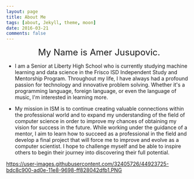 ```yaml
---
layout: page
title: About Me
tags: [about, Jekyll, theme, moon]
date: 2016-03-21
comments: false
---
```

    
<center><font size="5">My Name is Amer Jusupovic.</font></center>

* I am a Senior at Liberty High School who is currently studying machine learning and data science in the Frisco ISD Independent Study and Mentorship Program. Throughout my life, I have always had a profound passion for technology and innovative problem solving. Whether it's a programming language, foreign language, or even the language of music, I'm interested in learning more. 

* My mission in ISM is to continue creating valuable connections within the professional world and to expand my understanding of the field of computer science in order to improve my chances of obtaining my vision for success in the future. While working under the guidance of a mentor, I aim to learn how to succeed as a professional in the field and develop a final project that will force me to improve and evolve as a computer scientist. I hope to challenge myself and be able to inspire others to begin their journey into discovering their full potential. 

https://user-images.githubusercontent.com/32405726/44923725-bdc8c900-ad0e-11e8-9698-ff828042dfb1.PNG
